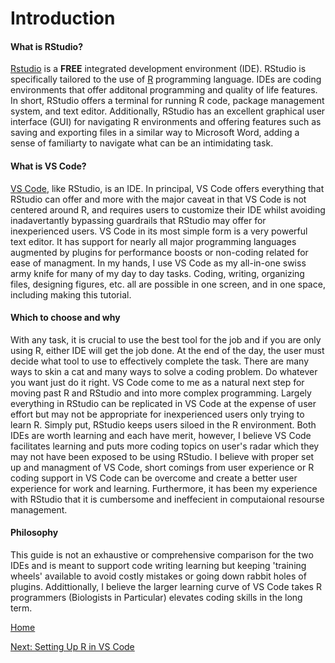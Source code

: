 # Introduction

#### What is RStudio?

[Rstudio](https://posit.co/download/rstudio-desktop/) is a **FREE** integrated development environment (IDE). RStudio is specifically tailored to the use of [R](https://cran.rstudio.com/) programming language. IDEs are coding environments that offer additonal programming and quality of life features. In short, RStudio offers a terminal for running R code, package management system, and text editor. Additionally, RStudio has an excellent graphical user interface (GUI) for navigating R environments and offering features such as saving and exporting files in a similar way to Microsoft Word, adding a sense of familiarty to navigate what can be an intimidating task.

#### What is VS Code?

[VS Code](https://code.visualstudio.com/), like RStudio, is an IDE. In principal, VS Code offers everything that RStudio can offer and more with the major caveat in that VS Code is not centered around R, and requires users to customize their IDE whilst avoiding inadavertantly bypassing guardrails that RStudio may offer for inexperienced users. VS Code in its most simple form is a very powerful text editor. It has support for nearly all major programming languages augmented by plugins for performance boosts or non-coding related for ease of managment. In my hands, I use VS Code as my all-in-one swiss army knife for many of my day to day tasks. Coding, writing, organizing files, designing figures, etc. all are possible in one screen, and in one space, including making this tutorial.


#### Which to choose and why

With any task, it is crucial to use the best tool for the job and if you are only using R, either IDE will get the job done. At the end of the day, the user must decide what tool to use to effectively complete the task. There are many ways to skin a cat and many ways to solve a coding problem. Do whatever you want just do it right. VS Code come to me as a natural next step for moving past R and RStudio and into more complex programming. Largely everything in RStudio can be replicated in VS Code at the expense of user effort but may not be appropriate for inexperienced users only trying to learn R. Simply put, RStudio keeps users siloed in the R environment. Both IDEs are worth learning and each have merit, however, I believe VS Code facilitates learning and puts more coding topics on user's radar which they may not have been exposed to be using RStudio. I believe with proper set up and managment of VS Code, short comings from user experience or R coding support in VS Code can be overcome and create a better user experience for work and learning. Furthermore, it has been my experience with RStudio that it is cumbersome and ineffecient in computaional resourse management.

#### Philosophy

This guide is not an exhaustive or comprehensive comparison for the two IDEs and is meant to support code writing learning but keeping 'training wheels' available to avoid costly mistakes or going down rabbit holes of plugins. Addittionally, I believe the larger learning curve of VS Code takes R programmers (Biologists in Particular) elevates coding skills in the long term.

[Home](/README.md)

[Next: Setting Up R in VS Code](./installVS.md)